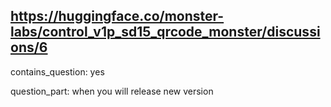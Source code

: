 ## https://huggingface.co/monster-labs/control_v1p_sd15_qrcode_monster/discussions/6

contains_question: yes

question_part: when you will release new version 